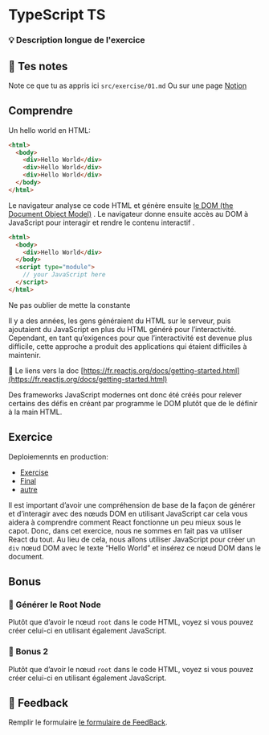 # TypeScript TS

### 💡 Description longue de l'exercice

## 📝 Tes notes

Note ce que tu as appris ici `src/exercise/01.md` Ou sur une page
[Notion](https://go.mikecodeur.com/course-notes-template)

## Comprendre

Un hello world en HTML:

```html
<html>
  <body>
    <div>Hello World</div>
    <div>Hello World</div>
    <div>Hello World</div>
  </body>
</html>
```

Le navigateur analyse ce code HTML et génère ensuite
[le DOM (the Document Object Model)](https://developer.mozilla.org/en-US/docs/Web/API/Document_Object_Model/Introduction)
. Le navigateur donne ensuite accès au DOM à JavaScript pour interagir et rendre
le contenu interactif .

```html
<html>
  <body>
    <div>Hello World</div>
  </body>
  <script type="module">
    // your JavaScript here
  </script>
</html>
```

Ne pas oublier de mette la constante

Il y a des années, les gens généraient du HTML sur le serveur, puis ajoutaient
du JavaScript en plus du HTML généré pour l’interactivité. Cependant, en tant
qu’exigences pour que l’interactivité est devenue plus difficile, cette approche
a produit des applications qui étaient difficiles à maintenir.

📑 Le liens vers la doc
[https://fr.reactjs.org/docs/getting-started.html](https://fr.reactjs.org/docs/getting-started.html)

Des frameworks JavaScript modernes ont donc été créés pour relever certains des
défis en créant par programme le DOM plutôt que de le définir à la main HTML.

## Exercice

Deploiemennts en production:

- [Exercise](http://react-module-template.netlify.com/alone/exercise/01.html)
- [Final](http://react-module-template.netlify.com/alone/final/01.html)
- [autre](https://fr.reactjs.org/docs/getting-started.html)

Il est important d’avoir une compréhension de base de la façon de générer et
d’interagir avec des nœuds DOM en utilisant JavaScript car cela vous aidera à
comprendre comment React fonctionne un peu mieux sous le capot. Donc, dans cet
exercice, nous ne sommes en fait pas va utiliser React du tout. Au lieu de cela,
nous allons utiliser JavaScript pour créer un `div` nœud DOM avec le texte
“Hello World” et insérez ce nœud DOM dans le document.

## Bonus

### 🚀 Générer le Root Node

Plutôt que d’avoir le nœud `root` dans le code HTML, voyez si vous pouvez créer
celui-ci en utilisant également JavaScript.

### 🚀 Bonus 2

Plutôt que d’avoir le nœud `root` dans le code HTML, voyez si vous pouvez créer
celui-ci en utilisant également JavaScript.

## 🐜 Feedback

Remplir le formulaire
[le formulaire de FeedBack](https://go.mikecodeur.com/cours-react-avis/).
